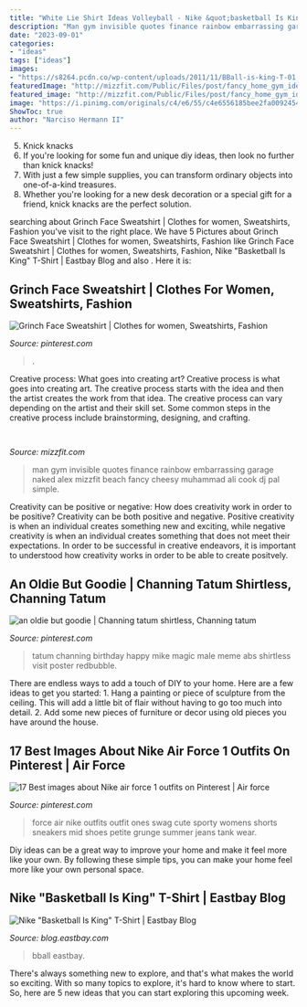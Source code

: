 ```yaml
---
title: "White Lie Shirt Ideas Volleyball - Nike &quot;basketball Is King&quot; T-shirt"
description: "Man gym invisible quotes finance rainbow embarrassing garage naked alex mizzfit beach fancy cheesy muhammad ali cook dj pal simple"
date: "2023-09-01"
categories:
- "ideas"
tags: ["ideas"]
images:
- "https://s8264.pcdn.co/wp-content/uploads/2011/11/BBall-is-king-T-01.jpg"
featuredImage: "http://mizzfit.com/Public/Files/post/fancy_home_gym_ideas_on_mizzfit_50420a3104.jpg"
featured_image: "http://mizzfit.com/Public/Files/post/fancy_home_gym_ideas_on_mizzfit_50420a3104.jpg"
image: "https://i.pinimg.com/originals/c4/e6/55/c4e6556185bee2fa00924543962ba772.jpg"
ShowToc: true
author: "Narciso Hermann II"
---
```



5. Knick knacks
1. If you're looking for some fun and unique diy ideas, then look no further than knick knacks!
2. With just a few simple supplies, you can transform ordinary objects into one-of-a-kind treasures.
3. Whether you're looking for a new desk decoration or a special gift for a friend, knick knacks are the perfect solution.

	

		
searching about Grinch Face Sweatshirt | Clothes for women, Sweatshirts, Fashion you've visit to the right place. We have 5 Pictures about Grinch Face Sweatshirt | Clothes for women, Sweatshirts, Fashion like Grinch Face Sweatshirt | Clothes for women, Sweatshirts, Fashion, Nike &quot;Basketball Is King&quot; T-Shirt | Eastbay Blog and also . Here it is:
		
    
## Grinch Face Sweatshirt | Clothes For Women, Sweatshirts, Fashion

<img loading=lazy src="https://i.pinimg.com/originals/c4/e6/55/c4e6556185bee2fa00924543962ba772.jpg" onerror="this.onerror=null;this.src='https://tse1.mm.bing.net/th?id=OIP.m6Ca6kpQEClTPYfx-IsmHAHaH4&amp;pid=15.1';" alt="Grinch Face Sweatshirt | Clothes for women, Sweatshirts, Fashion">

_Source: pinterest.com_

>. 

	

Creative process: What goes into creating art?
Creative process is what goes into creating art. The creative process starts with the idea and then the artist creates the work from that idea. The creative process can vary depending on the artist and their skill set. Some common steps in the creative process include brainstorming, designing, and crafting.

    
## 

<img loading=lazy src="http://mizzfit.com/Public/Files/post/fancy_home_gym_ideas_on_mizzfit_50420a3104.jpg" onerror="this.onerror=null;this.src='https://tse2.mm.bing.net/th?id=OIP.Cxdz2F7GpY2kgeekHD-jGgHaEe&amp;pid=15.1';" alt="">

_Source: mizzfit.com_

>man gym invisible quotes finance rainbow embarrassing garage naked alex mizzfit beach fancy cheesy muhammad ali cook dj pal simple. 

	

Creativity can be positive or negative: How does creativity work in order to be positive?
Creativity can be both positive and negative. Positive creativity is when an individual creates something new and exciting, while negative creativity is when an individual creates something that does not meet their expectations. In order to be successful in creative endeavors, it is important to understood how creativity works in order to be able to create positvely.

    
## An Oldie But Goodie | Channing Tatum Shirtless, Channing Tatum

<img loading=lazy src="https://i.pinimg.com/736x/fc/0a/4b/fc0a4b019b33928ba0e47173aa390a0a.jpg" onerror="this.onerror=null;this.src='https://tse3.mm.bing.net/th?id=OIP.l7j2su8JfhzW1iOUlpk8OQAAAA&amp;pid=15.1';" alt="an oldie but goodie | Channing tatum shirtless, Channing tatum">

_Source: pinterest.com_

>tatum channing birthday happy mike magic male meme abs shirtless visit poster redbubble. 

	

There are endless ways to add a touch of DIY to your home. Here are a few ideas to get you started: 1. Hang a painting or piece of sculpture from the ceiling. This will add a little bit of flair without having to go too much into detail. 2. Add some new pieces of furniture or decor using old pieces you have around the house.
    
## 17 Best Images About Nike Air Force 1 Outfits On Pinterest | Air Force

<img loading=lazy src="https://s-media-cache-ak0.pinimg.com/736x/88/56/78/885678cef0c23ea887e160e632c3fd0f.jpg" onerror="this.onerror=null;this.src='https://tse1.mm.bing.net/th?id=OIP.mhbtfLoMRXIwjouZsdZntQHaLH&amp;pid=15.1';" alt="17 Best images about Nike air force 1 outfits on Pinterest | Air force">

_Source: pinterest.com_

>force air nike outfits outfit ones swag cute sporty womens shorts sneakers mid shoes petite grunge summer jeans tank wear. 

	

Diy ideas can be a great way to improve your home and make it feel more like your own. By following these simple tips, you can make your home feel more like your own personal space.

    
## Nike &quot;Basketball Is King&quot; T-Shirt | Eastbay Blog

<img loading=lazy src="https://s8264.pcdn.co/wp-content/uploads/2011/11/BBall-is-king-T-01.jpg" onerror="this.onerror=null;this.src='https://tse4.mm.bing.net/th?id=OIP.wECE61Ab-gqjSN-tyh5qJAHaK7&amp;pid=15.1';" alt="Nike &quot;Basketball Is King&quot; T-Shirt | Eastbay Blog">

_Source: blog.eastbay.com_

>bball eastbay. 

	

There's always something new to explore, and that's what makes the world so exciting. With so many topics to explore, it's hard to know where to start.  So, here are 5 new ideas that you can start exploring this upcoming week.

